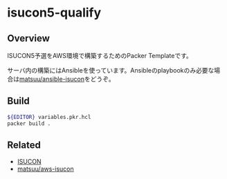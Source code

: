 # isucon5-qualify

## Overview

ISUCON5予選をAWS環境で構築するためのPacker Templateです。


サーバ内の構築にはAnsibleを使っています。Ansibleのplaybookのみ必要な場合は[matsuu/ansible-isucon](https://github.com/matsuu/ansible-isucon)をどうぞ。

## Build

```sh
${EDITOR} variables.pkr.hcl
packer build .
```

## Related

- [ISUCON](https://isucon.net/)
- [matsuu/aws-isucon](https://github.com/matsuu/aws-isucon)
